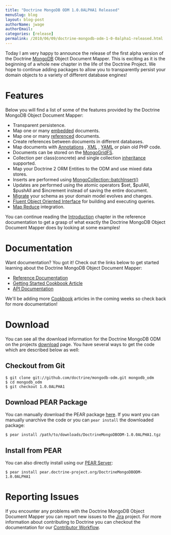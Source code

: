 ```yaml
---
title: "Doctrine MongoDB ODM 1.0.0ALPHA1 Released"
menuSlug: blog
layout: blog-post
authorName: jwage
authorEmail:
categories: [release]
permalink: /2010/06/09/doctrine-mongodb-odm-1-0-0alpha1-released.html
---
```

Today I am very happy to announce the release of the first alpha version
of the Doctrine [MongoDB](http://www.mongodb.org) Object Document
Mapper. This is exciting as it is the beginning of a whole new chapter
in the life of the Doctrine Project. We hope to continue adding packages
to allow you to transparently persist your domain objects to a variety
of different database engines!

Features
========

Below you will find a list of some of the features provided by the
Doctrine MongoDB Object Document Mapper:

-   Transparent persistence.
-   Map one or many
    [embedded](http://www.doctrine-project.org/projects/mongodb_odm/1.0/docs/reference/embedded-mapping/en)
    documents.
-   Map one or many
    [referenced](http://www.doctrine-project.org/projects/mongodb_odm/1.0/docs/reference/reference-mapping/en)
    documents.
-   Create references between documents in different databases.
-   Map documents with
    [Annotations](http://www.doctrine-project.org/projects/mongodb_odm/1.0/docs/reference/annotations-reference/en)
    ,
    [XML](http://www.doctrine-project.org/projects/mongodb_odm/1.0/docs/reference/xml-mapping/en#xml-mapping)
    ,
    [YAML](http://www.doctrine-project.org/projects/mongodb_odm/1.0/docs/reference/yml-mapping/en#yml-mapping)
    or plain old PHP code.
-   Documents can be stored on the
    [MongoGridFS](http://www.php.net/MongoGridFS).
-   Collection per class(concrete) and single collection
    [inheritance](http://www.doctrine-project.org/projects/mongodb_odm/1.0/docs/reference/inheritance-mapping/en)
    supported.
-   Map your Doctrine 2 ORM Entities to the ODM and use mixed data
    stores.
-   Inserts are performed using
    [MongoCollection::batchInsert()](http://us.php.net/manual/en/mongocollection.batchinsert.php)
-   Updates are performed using the atomic operators \$set, \$pullAll,
    \$pushAll and \$increment instead of saving the entire document.
-   [Migrate](http://www.doctrine-project.org/projects/mongodb_odm/1.0/docs/reference/migrating-schemas/en)
    your schema as your domain model evolves and changes.
-   [Fluent Object Oriented
    Interface](http://www.doctrine-project.org/projects/mongodb_odm/1.0/docs/reference/query-api/en)
    for building and executing queries.
-   [Map
    Reduce](http://www.doctrine-project.org/projects/mongodb_odm/1.0/docs/reference/map-reduce/en)
    integration.

You can continue reading the
[Introduction](http://www.doctrine-project.org/projects/mongodb_odm/1.0/docs/reference/introduction/en)
chapter in the reference documentation to get a grasp of what exactly
the Doctrine MongoDB Object Document Mapper does by looking at some
examples!

Documentation
=============

Want documentation? You got it! Check out the links below to get started
learning about the Doctrine MongoDB Object Document Mapper:

-   [Reference
    Documentation](http://www.doctrine-project.org/projects/mongodb_odm/1.0/docs/reference/en)
-   [Getting Started Cookbook
    Article](http://www.doctrine-project.org/projects/mongodb_odm/1.0/docs/cookbook/getting-started/en)
-   [API
    Documentation](http://www.doctrine-project.org/projects/mongodb_odm/1.0/api)

We'll be adding more
[Cookbook](http://www.doctrine-project.org/projects/mongodb_odm/1.0/docs/cookbook)
articles in the coming weeks so check back for more documentation!

Download
========

You can see all the download information for the Doctrine MongoDB ODM on
the projects
[download](http://www.doctrine-project.org/projects/mongodb_odm/download)
page. You have several ways to get the code which are described below as
well:

Checkout from Git
-----------------

    $ git clone git://github.com/doctrine/mongodb-odm.git mongodb_odm
    $ cd mongodb_odm
    $ git checkout 1.0.0ALPHA1

Download PEAR Package
---------------------

You can manually download the PEAR package
[here](http://www.doctrine-project.org/downloads/DoctrineMongoDBODM-1.0.0ALPHA1.tgz).
If you want you can manually unarchive the code or you can
`pear install` the downloaded package:

    $ pear install /path/to/downloads/DoctrineMongoDBODM-1.0.0ALPHA1.tgz

Install from PEAR
-----------------

You can also directly install using our [PEAR
Server](http://pear.doctrine-project.org):

    $ pear install pear.doctrine-project.org/DoctrineMongoDBODM-1.0.0ALPHA1

Reporting Issues
================

If you encounter any problems with the Doctrine MongoDB Object Document
Mapper you can report new issues to the
[Jira](http://www.doctrine-project.org/jira/browse/MODM) project. For
more information about contributing to Doctrine you can checkout the
documentation for our [Contributor
Workflow](http://www.doctrine-project.org/contribute).
